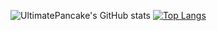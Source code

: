 ![UltimatePancake's GitHub stats](https://github-readme-stats.vercel.app/api?username=pgaetani&show_icons=true&rank_icon=github&theme=dark)
[![Top Langs](https://github-readme-stats.vercel.app/api/top-langs/?username=pgaetani&layout=compact&theme=dark)](https://github.com/pgaetani/github-readme-stats)
